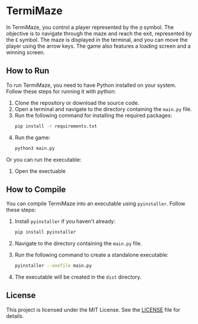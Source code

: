 # TermiMaze


In TermiMaze, you control a player represented by the `@` symbol. The objective is to navigate through the maze and reach the exit, represented by the `E` symbol. The maze is displayed in the terminal, and you can move the player using the arrow keys. The game also features a loading screen and a winning screen.

## How to Run

To run TermiMaze, you need to have Python installed on your system. Follow these steps for running it with python:

1. Clone the repository or download the source code.
2. Open a terminal and navigate to the directory containing the `main.py` file.
3. Run the following command for installing the required packages:
    ```sh
    pip install -r requirements.txt
    ```
4. Run the game:
    ```sh
    python3 main.py
    ```

Or you can run the executable:  

1. Open the exectuable  

## How to Compile

You can compile TermiMaze into an executable using `pyinstaller`. Follow these steps:

1. Install `pyinstaller` if you haven't already:

    ```sh
    pip install pyinstaller
    ```

2. Navigate to the directory containing the `main.py` file.
3. Run the following command to create a standalone executable:

    ```sh
    pyinstaller --onefile main.py
    ```

4. The executable will be created in the `dist` directory.

## License

This project is licensed under the MIT License. See the [LICENSE](LICENSE) file for details.
